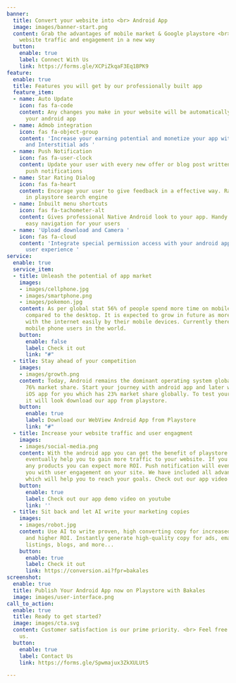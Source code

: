 ```yaml
---
banner:
  title: Convert your website into <br> Android App
  image: images/banner-start.png
  content: Grab the advantages of mobile market & Google playstore <br> Increase your
    website traffic and engagement in a new way
  button:
    enable: true
    label: Connect With Us
    link: https://forms.gle/XCPiZkqaF3Eq1BPK9
feature:
  enable: true
  title: Features you will get by our professionally built app
  feature_item:
  - name: Auto Update
    icon: fas fa-code
    content: Any changes you make in your website will be automatically updated in
      your android app
  - name: Admob integration
    icon: fas fa-object-group
    content: 'Increase your earning potential and monetize your app with google banner
      and Interstitial ads '
  - name: Push Notification
    icon: fas fa-user-clock
    content: Update your user with every new offer or blog post written by you with
      push notifications
  - name: Star Rating Dialog
    icon: fas fa-heart
    content: Encorage your user to give feedback in a effective way. Rank your app
      in playstore search engine
  - name: Inbuilt menu shortcuts
    icon: fas fa-tachometer-alt
    content: Gives professional Native Android look to your app. Handy shortcuts for
      easy navigation for your users
  - name: 'Upload download and Camera '
    icon: fas fa-cloud
    content: 'Integrate special permission access with your android app for the smooth
      user experience '
service:
  enable: true
  service_item:
  - title: Unleash the potential of app market
    images:
    - images/cellphone.jpg
    - images/smartphone.png
    - images/pokemon.jpg
    content: As per global stat 56% of people spend more time on mobile device as
      compared to the desktop. It is expected to grow in future as more people connect
      with the internet easily by their mobile devices. Currently there are 1.46 billion
      mobile phone users in the world.
    button:
      enable: false
      label: Check it out
      link: "#"
  - title: Stay ahead of your competition
    images:
    - images/growth.png
    content: Today, Android remains the dominant operating system globally, with a
      76% market share. Start your journey with android app and later we can make
      iOS app for you which has 23% market share globally. To test your website how
      it will look download our app from playstore.
    button:
      enable: true
      label: Download our WebView Android App from Playstore
      link: "#"
  - title: Increase your website traffic and user engagment
    images:
    - images/social-media.png
    content: With the android app you can get the benefit of playstore ASO which will
      eventually help you to gain more traffic to your website. If you are selling
      any products you can expect more ROI. Push notification will eventually help
      you with user engagement on your site. We have included all advanced features
      which will help you to reach your goals. Check out our app video on youtube
    button:
      enable: true
      label: Check out our app demo video on youtube
      link: ''
  - title: Sit back and let AI write your marketing copies
    images:
    - images/robot.jpg
    content: Use AI to write proven, high converting copy for increased conversions
      and higher ROI. Instantly generate high-quality copy for ads, emails, websites,
      listings, blogs, and more...
    button:
      enable: true
      label: Check it out
      link: https://conversion.ai?fpr=bakales
screenshot:
  enable: true
  title: Publish Your Android App now on Playstore with Bakales
  image: images/user-interface.png
call_to_action:
  enable: true
  title: Ready to get started?
  image: images/cta.svg
  content: Customer satisfaction is our prime priority. <br> Feel free to contact
    us.
  button:
    enable: true
    label: Contact Us
    link: https://forms.gle/Spwmajux3ZkXULUt5

---
```

